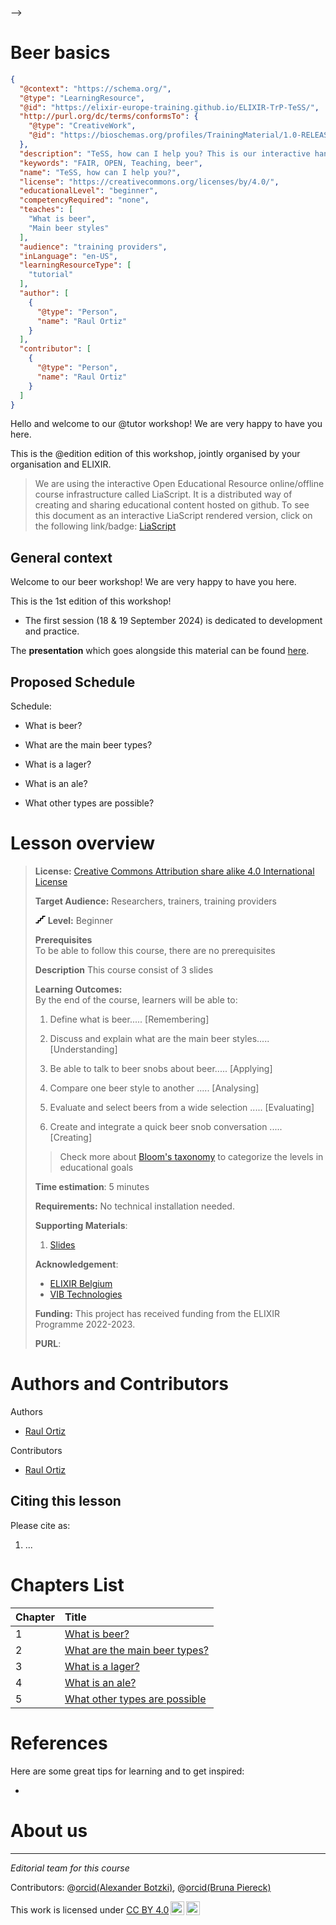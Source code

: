 <!--

author:   Raul Ortiz
email:    raul.ortiz@tudelft,nl
version:  0.0.1
language: en
narrator: UK English Female

icon:     

comment:  This document shall provide an example built with [LiaScript](https://LiaScript.github.io).

script:   https://cdn.jsdelivr.net/chartist.js/latest/chartist.min.js
          https://felixhao28.github.io/JSCPP/dist/JSCPP.es5.min.js

link:     https://cdn.jsdelivr.net/chartist.js/latest/chartist.min.css
link:     https://cdnjs.cloudflare.com/ajax/libs/animate.css/4.1.1/animate.min.css
link:     https://raw.githubusercontent.com/vibbits/material-liascript/master/img/org.css
link:     https://cdnjs.cloudflare.com/ajax/libs/font-awesome/5.11.2/css/all.min.css
link:     https://fonts.googleapis.com/css2?family=Saira+Condensed:wght@300&display=swap
link:     https://fonts.googleapis.com/css2?family=Open+Sans&display=swap
link:     https://raw.githubusercontent.com/vibbits/material-liascript/master/vib-styles.css

tutor:    Beer
edition:  1st 

@JSONLD
<script run-once>
  let json = @0 

  const script = document.createElement('script');
  script.type = 'application/ld+json';
  script.text = JSON.stringify(json);

  document.head.appendChild(script);

  // this is only needed to prevent and output,
  // as long as the result of a script is undefined,
  // it is not shown or rendered within LiaScript
  console.debug("added json to head")
</script>
@end

orcid:    [@0](@1)<!--class="orcid-logo-for-author-list"-->
-->

# Beer basics

```json   @JSONLD
{
  "@context": "https://schema.org/",
  "@type": "LearningResource",
  "@id": "https://elixir-europe-training.github.io/ELIXIR-TrP-TeSS/",
  "http://purl.org/dc/terms/conformsTo": {
    "@type": "CreativeWork",
    "@id": "https://bioschemas.org/profiles/TrainingMaterial/1.0-RELEASE"
  },
  "description": "TeSS, how can I help you? This is our interactive hands-on course about beer",
  "keywords": "FAIR, OPEN, Teaching, beer",
  "name": "TeSS, how can I help you?",
  "license": "https://creativecommons.org/licenses/by/4.0/",
  "educationalLevel": "beginner",
  "competencyRequired": "none",
  "teaches": [
    "What is beer",
    "Main beer styles"
  ],
  "audience": "training providers",
  "inLanguage": "en-US",
  "learningResourceType": [
    "tutorial"
  ],
  "author": [
    {
      "@type": "Person",
      "name": "Raul Ortiz"
    }
  ],
  "contributor": [
    {
      "@type": "Person",
      "name": "Raul Ortiz"
    }
  ]
}
```


<section>

Hello and welcome to our @tutor workshop! We are very happy to have you here.

This is the @edition edition of this workshop, jointly organised by your organisation and ELIXIR.

> We are using the interactive Open Educational Resource online/offline course infrastructure called LiaScript.
> It is a distributed way of creating and sharing educational content hosted on github.
> To see this document as an interactive LiaScript rendered version, click on the
> following link/badge: [LiaScript](https://liascript.github.io/course/?https://raw.githubusercontent.com/vibbits/training_material_template/main/README.md)

## General context

Welcome to our beer workshop! We are very happy to have you here.

This is the 1st edition of this workshop!

- The first session (18 & 19 September 2024) is dedicated to development and practice.

The **presentation** which goes alongside this material can be found [here](https://liascript.github.io/course/?https://raw.githubusercontent.com/rortizmerino/lia_training_template/main/presentation.md#1).

## Proposed Schedule

Schedule:

- What is beer?

- What are the main beer types?

- What is a lager?

- What is an ale?

- What other types are possible?

</section>

# Lesson overview

> <i class="fa fa-lock"></i> **License:** [Creative Commons Attribution share alike 4.0 International  License](https://creativecommons.org/licenses/by-sa/4.0/deed.en)
>
> <i class="fa fa-user"></i> **Target Audience:** Researchers, trainers, training providers
>
> <svg xmlns="http://www.w3.org/2000/svg" height="14" width="16" viewBox="0 0 576 512"><!--!Font Awesome Free 6.5.1 by @fontawesome - https://fontawesome.com License - https://fontawesome.com/license/free Copyright 2023 Fonticons, Inc.--><path d="M384 64c0-17.7 14.3-32 32-32H544c17.7 0 32 14.3 32 32s-14.3 32-32 32H448v96c0 17.7-14.3 32-32 32H320v96c0 17.7-14.3 32-32 32H192v96c0 17.7-14.3 32-32 32H32c-17.7 0-32-14.3-32-32s14.3-32 32-32h96V320c0-17.7 14.3-32 32-32h96V192c0-17.7 14.3-32 32-32h96V64z"/></svg> **Level:** Beginner  
>
> <i class="fa fa-arrow-left"></i> **Prerequisites**  
> To be able to follow this course, there are no prerequisites 
>
> <i class="fa fa-bookmark"></i> **Description**  This course consist of 3 slides
> 
> <i class="fa fa-arrow-right"></i> **Learning Outcomes:**  
> By the end of the course, learners will be able to:
>
> 1. Define what is beer..... [Remembering] 
>
> 2. Discuss and explain what are the main beer styles..... [Understanding] 
>
> 3. Be able to talk to beer snobs about beer..... [Applying] 
>
> 4. Compare one beer style to another ..... [Analysing] 
>
> 5. Evaluate and select beers from a wide selection ..... [Evaluating] 
>
> 6. Create and integrate a quick beer snob conversation ..... [Creating]
>
>> Check more about [Bloom's taxonomy](https://cft.vanderbilt.edu/guides-sub-pages/blooms-taxonomy/) to categorize the levels in educational goals
>
> <i class="fa fa-hourglass"></i> **Time estimation**: 5 minutes
>
> <i class="fa fa-asterisk"></i> **Requirements:** No technical installation needed.
>
> <i class="fa fa-envelope-open-text"></i> **Supporting Materials**:
> 
> 1. [Slides](https://liascript.github.io/course/?https://raw.githubusercontent.com/rortizmerino/lia_training_template/main/presentation.md#1)  
> 
> <i class="fa fa-life-ring"></i> **Acknowledgement**:
>
> * [ELIXIR Belgium](https://www.elixir-belgium.org/)
> * [VIB Technologies](https://www.vib.be/)
>
> <i class="fa fa-money-bill"></i> **Funding:** This project has received funding from the ELIXIR Programme 2022-2023.
>
> <i class="fa fa-anchor"></i> **PURL**:  


# Authors and Contributors

Authors

- [Raul Ortiz](@[orcid](https://orcid.org/0000-0003-4186-8941))

Contributors

- [Raul Ortiz](@[orcid](https://orcid.org/0000-0003-4186-8941))

## Citing this lesson

Please cite as:

  1. ...

# Chapters List

| Chapter | Title                                                   |
| :---- | :------------------------------------------------         |
| 1     | [What is beer?](https://liascript.github.io/course/?https://raw.githubusercontent.com/rortizmerino/lia_training_template/main/presentation.md#3)                                             |
| 2     | [What are the main beer types?](https://liascript.github.io/course/?https://raw.githubusercontent.com/rortizmerino/lia_training_template/main/presentation.md#4)                                             |
| 3     | [What is a lager?](https://liascript.github.io/course/?https://raw.githubusercontent.com/rortizmerino/lia_training_template/main/presentation.md#5)                                             |
| 4     | [What is an ale?](https://liascript.github.io/course/?https://raw.githubusercontent.com/rortizmerino/lia_training_template/main/presentation.md#6)    |
| 5     | [What other types are possible](https://liascript.github.io/course/?https://raw.githubusercontent.com/rortizmerino/lia_training_template/main/presentation.md#7)    |

# References

Here are some great tips for learning and to get inspired:

- 

# About us


--------------------------------------------

*Editorial team for this course*

Contributors: @[orcid(Alexander Botzki)](https://orcid.org/0000-0001-6691-4233), @[orcid(Bruna Piereck)](https://orcid.org/0000-0001-5958-0669)

<p xmlns:cc="http://creativecommons.org/ns#" >This work is licensed under <a href="https://creativecommons.org/licenses/by/4.0/?ref=chooser-v1" target="_blank" rel="license noopener noreferrer" style="display:inline-block;">CC BY 4.0<img style="height:22px!important;margin-left:3px;vertical-align:text-bottom;" src="https://mirrors.creativecommons.org/presskit/icons/cc.svg?ref=chooser-v1" alt=""><img style="height:22px!important;margin-left:3px;vertical-align:text-bottom;" src="https://mirrors.creativecommons.org/presskit/icons/by.svg?ref=chooser-v1" alt=""></a></p>